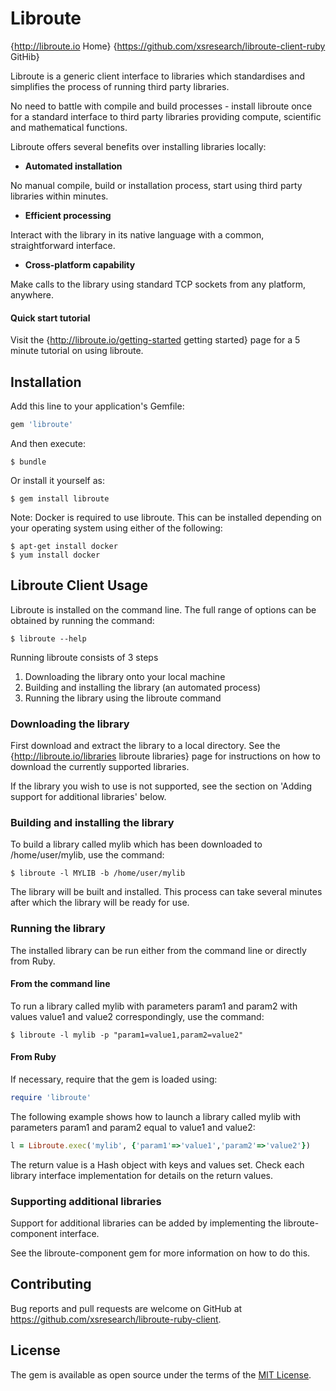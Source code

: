 # Libroute
{http://libroute.io Home}
{https://github.com/xsresearch/libroute-client-ruby GitHib}

Libroute is a generic client interface to libraries which standardises and simplifies the process of running third party libraries.

No need to battle with compile and build processes - install libroute once for a standard interface to third party libraries providing compute, scientific and mathematical functions.

Libroute offers several benefits over installing libraries locally:

* **Automated installation**

No manual compile, build or installation process, start using third party libraries within minutes.

* **Efficient processing**

Interact with the library in its native language with a common, straightforward interface.

* **Cross-platform capability**

Make calls to the library using standard TCP sockets from any platform, anywhere.

#### Quick start tutorial

Visit the {http://libroute.io/getting-started getting started} page for a 5 minute tutorial on using libroute.

## Installation

Add this line to your application's Gemfile:

```ruby
gem 'libroute'
```

And then execute:

    $ bundle

Or install it yourself as:

    $ gem install libroute

Note: Docker is required to use libroute. This can be installed depending on your operating system using either of the following:

    $ apt-get install docker
    $ yum install docker

## Libroute Client Usage

Libroute is installed on the command line. The full range of options can be obtained by running the command:

    $ libroute --help

Running libroute consists of 3 steps

1. Downloading the library onto your local machine
2. Building and installing the library (an automated process)
3. Running the library using the libroute command

### Downloading the library

First download and extract the library to a local directory. See the {http://libroute.io/libraries libroute libraries} page for instructions on how to download the currently supported libraries.

If the library you wish to use is not supported, see the section on 'Adding support for additional libraries' below.

### Building and installing the library

To build a library called mylib which has been downloaded to /home/user/mylib, use the command:

    $ libroute -l MYLIB -b /home/user/mylib

The library will be built and installed. This process can take several minutes after which the library will be ready for use.

### Running the library

The installed library can be run either from the command line or directly from Ruby.

#### From the command line

To run a library called mylib with parameters param1 and param2 with values value1 and value2 correspondingly, use the command:

    $ libroute -l mylib -p "param1=value1,param2=value2"

#### From Ruby

If necessary, require that the gem is loaded using:

```ruby
require 'libroute'
```

The following example shows how to launch a library called mylib with parameters param1 and param2 equal to value1 and value2:

```ruby
l = Libroute.exec('mylib', {'param1'=>'value1','param2'=>'value2'})
```

The return value is a Hash object with keys and values set. Check each library interface implementation for details on the return values.


### Supporting additional libraries

Support for additional libraries can be added by implementing the libroute-component interface.

See the libroute-component gem for more information on how to do this.

## Contributing

Bug reports and pull requests are welcome on GitHub at https://github.com/xsresearch/libroute-ruby-client.

## License

The gem is available as open source under the terms of the [MIT License](http://opensource.org/licenses/MIT).


